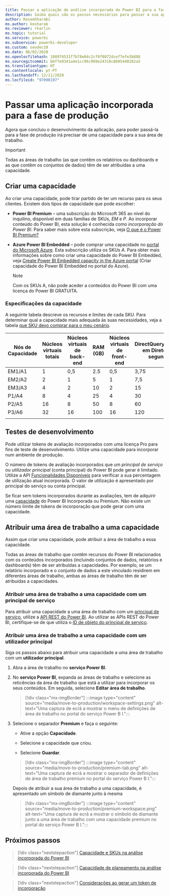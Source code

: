 ```yaml
---
title: Passar a aplicação de análise incorporada do Power BI para a fase de produção
description: Saiba quais são os passos necessários para passar a sua aplicação do Power BI para a fase de produção.
author: KesemSharabi
ms.author: kesharab
ms.reviewer: rkarlin
ms.topic: tutorial
ms.service: powerbi
ms.subservice: powerbi-developer
ms.custom: seodec18
ms.date: 06/02/2020
ms.openlocfilehash: 188974531f7b78e04c2cf0f8072dcef7efe3b888
ms.sourcegitcommit: bbf7e9341a4e1cc96c969e24318c8605440282a5
ms.translationtype: HT
ms.contentlocale: pt-PT
ms.lasthandoff: 12/11/2020
ms.locfileid: "97098197"
---
```

# <a name="move-your-embedded-app-to-production"></a>Passar uma aplicação incorporada para a fase de produção

Agora que concluiu o desenvolvimento da aplicação, para poder passá-la para a fase de produção irá precisar de uma capacidade para a sua área de trabalho.

> [!Important]
> Todas as áreas de trabalho (as que contêm os relatórios ou dashboards e as que contêm os conjuntos de dados) têm de ser atribuídas a uma capacidade.

## <a name="create-a-capacity"></a>Criar uma capacidade

Ao criar uma capacidade, pode tirar partido de ter um recurso para os seus clientes. Existem dois tipos de capacidade que pode escolher:

* **Power BI Premium** – uma subscrição do Microsoft 365 ao nível do inquilino, disponível em duas famílias de SKUs, *EM* e *P*. Ao incorporar conteúdo do Power BI, esta solução é conhecida como *incorporação do Power BI*. Para saber mais sobre esta subscrição, veja [O que é o Power BI Premium?](../../admin/service-premium-what-is.md)

* **Azure Power BI Embedded** – pode comprar uma capacidade no [portal do Microsoft Azure](https://portal.azure.com). Esta subscrição utiliza os SKUs *A*. Para obter mais informações sobre como criar uma capacidade do Power BI Embedded, veja [Create Power BI Embedded capacity in the Azure portal](azure-pbie-create-capacity.md) (Criar capacidade do Power BI Embedded no portal do Azure).

    > [!NOTE]
    > Com os SKUs A, não pode aceder a conteúdos do Power BI com uma licença do Power BI GRATUITA.

### <a name="capacity-specifications"></a>Especificações da capacidade

A seguinte tabela descreve os recursos e limites de cada SKU. Para determinar qual a capacidade mais adequada às suas necessidades, veja a tabela [que SKU devo comprar para o meu cenário](./embedded-faq.md#which-solution-should-i-choose).

| Nós de Capacidade | Núcleos virtuais totais | Núcleos virtuais de back-end | RAM (GB) | Núcleos virtuais de front-end | DirectQuery/Ligação em Direto (por segundo) | Paralelismo de Atualização do Modelo |
| --- | --- | --- | --- | --- | --- | --- |
| EM1/A1 | 1 | 0,5 | 2.5 | 0,5 | 3,75 | 1 |
| EM2/A2 | 2 | 1 | 5 | 1 | 7,5 | 2 |
| EM3/A3 | 4 | 2 | 10 | 2 | 15 | 3 |
| P1/A4 | 8 | 4 | 25 | 4 | 30 | 6 |
| P2/A5 | 16 | 8 | 50 | 8 | 60 | 12 |
| P3/A6 | 32 | 16 | 100 | 16 | 120 | 24 |
| | | | | | | |

## <a name="development-testing"></a>Testes de desenvolvimento

Pode utilizar tokens de avaliação incorporados com uma licença Pro para fins de teste de desenvolvimento. Utilize uma capacidade para incorporar num ambiente de produção.

O número de tokens de avaliação incorporados que um *principal de serviço* ou *utilizador principal* (conta principal) do Power BI pode gerar é limitado. Utilize a API [Funcionalidades Disponíveis](/rest/api/power-bi/availablefeatures/getavailablefeatures) para verificar a sua percentagem de utilização atual incorporada. O valor de utilização é apresentado por principal do serviço ou conta principal.

Se ficar sem tokens incorporados durante as avaliações, tem de adquirir uma [capacidade](embedded-capacity.md) do Power BI Incorporada ou Premium. Não existe um número limite de tokens de incorporação que pode gerar com uma capacidade.

## <a name="assign-a-workspace-to-a-capacity"></a>Atribuir uma área de trabalho a uma capacidade

Assim que criar uma capacidade, pode atribuir a área de trabalho a essa capacidade.

Todas as áreas de trabalho que contêm recursos do Power BI relacionados com os conteúdos incorporados (incluindo conjuntos de dados, relatórios e dashboards) têm de ser atribuídas a capacidades. Por exemplo, se um relatório incorporado e o conjunto de dados a este vinculado residirem em diferentes áreas de trabalho, ambas as áreas de trabalho têm de ser atribuídas a capacidades.

### <a name="assign-a-workspace-to-a-capacity-using-a-service-principal"></a>Atribuir uma área de trabalho a uma capacidade com um principal de serviço

Para atribuir uma capacidade a uma área de trabalho com um [principal de serviço](embed-service-principal.md), utilize a [API REST do Power BI](/rest/api/power-bi/capacities/groups_assigntocapacity). Ao utilizar as APIs REST do Power BI, certifique-se de que utiliza o [ID de objeto do principal de serviço](embed-service-principal.md).

### <a name="assign-a-workspace-to-a-capacity-using-a-master-user"></a>Atribuir uma área de trabalho a uma capacidade com um utilizador principal

Siga os passos abaixo para atribuir uma capacidade a uma área de trabalho com um **utilizador principal**.

1. Abra a área de trabalho no **serviço Power BI**. 

1. No **serviço Power BI**, expanda as áreas de trabalho e selecione as reticências da área de trabalho que está a utilizar para incorporar os seus conteúdos. Em seguida, selecione **Editar área de trabalho**.

    >[!div class="mx-imgBorder"]
    >:::image type="content" source="media/move-to-production/workspace-settings.png" alt-text="Uma captura de ecrã a mostrar o menu de definições de área de trabalho no portal do serviço Power B I.":::

2. Selecione o separador **Premium** e faça o seguinte:

    * Ative a opção **Capacidade**.

    * Selecione a capacidade que criou.

    * Selecione **Guardar**.

    >[!div class="mx-imgBorder"]
    >:::image type="content" source="media/move-to-production/premium-tab.png" alt-text="Uma captura de ecrã a mostrar o separador de definições de área de trabalho premium no portal do serviço Power B I.":::

    Depois de atribuir a sua área de trabalho a uma capacidade, é apresentado um símbolo de diamante junto à mesma 

    >[!div class="mx-imgBorder"]
    >:::image type="content" source="media/move-to-production/premium-workspace.png" alt-text="Uma captura de ecrã a mostrar o símbolo de diamante junto a uma área de trabalho com uma capacidade premium no portal do serviço Power B I.":::

## <a name="next-steps"></a>Próximos passos

>[!div class="nextstepaction"]
>[Capacidade e SKUs na análise incorporada do Power BI](embedded-capacity.md)

>[!div class="nextstepaction"]
>[Capacidade de planeamento na análise incorporada do Power BI](embedded-capacity-planning.md)

>[!div class="nextstepaction"]
>[Considerações ao gerar um token de incorporação](generate-embed-token.md)